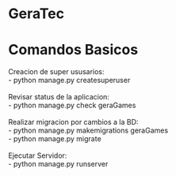 # GeraTec
<h1>Comandos Basicos</h1>
<p> Creacion de super ususarios: <br>
- python manage.py createsuperuser <br><br>
Revisar status de la aplicacion: <br>
- python manage.py check geraGames <br><br>
Realizar migracion por cambios a la BD: <br>
- python manage.py makemigrations geraGames <br>
- python manage.py migrate <br><br>
Ejecutar Servidor: <br>
- python manage.py runserver <br><br>
</p>
